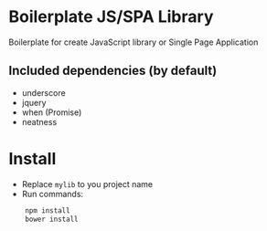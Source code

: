 # Boilerplate JS/SPA Library
Boilerplate for create JavaScript library or Single Page Application

## Included dependencies (by default)
* underscore
* jquery
* when (Promise)
* neatness

# Install
* Replace `mylib` to you project name
* Run commands:

```sh
    npm install
    bower install
```